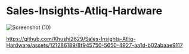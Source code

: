 # Sales-Insights-Atliq-Hardware
![Screenshot (10)](https://github.com/Khushi2629/Sales-Insights-Atliq-Hardware/assets/121286189/2eb790fd-ca23-42c3-8950-2223d5d14478)





https://github.com/Khushi2629/Sales-Insights-Atliq-Hardware/assets/121286189/8f945750-5650-4927-aa1d-b02abaae9117




